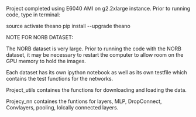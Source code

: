 Project completed using E6040 AMI on g2.2xlarge instance.  Prior to running code, type in terminal:

source activate theano
pip install --upgrade theano

NOTE FOR NORB DATASET:

The NORB dataset is very large.  Prior to running the code with the NORB dataset, it may 
be necessary to restart the computer to allow room on the GPU memory to hold the images.

Each dataset has its own ipython notebook as well as its own testfile which contains the test functions for the networks.

Project_utils containes the functions for downloading and loading the data.

Projecy_nn containes the funtions for layers, MLP, DropConnect, Convlayers, pooling, lolcally connected layers.